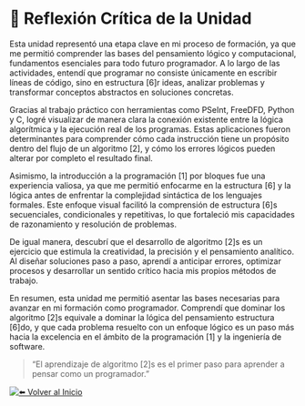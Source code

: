 # 💭 Reflexión Crítica de la Unidad

Esta unidad representó una etapa clave en mi proceso de formación, ya que me permitió comprender las bases del pensamiento lógico y computacional, fundamentos esenciales para todo futuro programador.
A lo largo de las actividades, entendí que programar no consiste únicamente en escribir líneas de código, sino en estructura [6]r ideas, analizar problemas y transformar conceptos abstractos en soluciones concretas.

Gracias al trabajo práctico con herramientas como PSeInt, FreeDFD, Python y C, logré visualizar de manera clara la conexión existente entre la lógica algorítmica y la ejecución real de los programas. Estas aplicaciones fueron determinantes para comprender cómo cada instrucción tiene un propósito dentro del flujo de un algoritmo [2], y cómo los errores lógicos pueden alterar por completo el resultado final.

Asimismo, la introducción a la programación [1] por bloques fue una experiencia valiosa, ya que me permitió enfocarme en la estructura [6] y la lógica antes de enfrentar la complejidad sintáctica de los lenguajes formales. Este enfoque visual facilitó la comprensión de estructura [6]s secuenciales, condicionales y repetitivas, lo que fortaleció mis capacidades de razonamiento y resolución de problemas.

De igual manera, descubrí que el desarrollo de algoritmo [2]s es un ejercicio que estimula la creatividad, la precisión y el pensamiento analítico. Al diseñar soluciones paso a paso, aprendí a anticipar errores, optimizar procesos y desarrollar un sentido crítico hacia mis propios métodos de trabajo.

En resumen, esta unidad me permitió asentar las bases necesarias para avanzar en mi formación como programador.
Comprendí que dominar los algoritmo [2]s equivale a dominar la lógica del pensamiento estructura [6]do, y que cada problema resuelto con un enfoque lógico es un paso más hacia la excelencia en el ámbito de la programación [1] y la ingeniería de software.
> “El aprendizaje de algoritmo [2]s es el primer paso para aprender a pensar como un programador.”  

<div align="left">

[![⬅️ Volver al Inicio](https://img.shields.io/badge/⬅️_Volver_al_Inicio-blue?style=for-the-badge)](../index.md)

</div>
